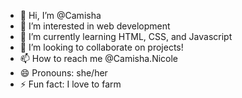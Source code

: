 - 👋 Hi, I’m @Camisha
- 👀 I’m interested in web development
- 🌱 I’m currently learning HTML, CSS, and Javascript
- 💞️ I’m looking to collaborate on projects!
- 📫 How to reach me @Camisha.Nicole
- 😄 Pronouns: she/her
- ⚡ Fun fact: I love to farm

<!---
Cammielovee/Cammielovee is a ✨ special ✨ repository because its `README.md` (this file) appears on your GitHub profile.
You can click the Preview link to take a look at your changes.
--->
